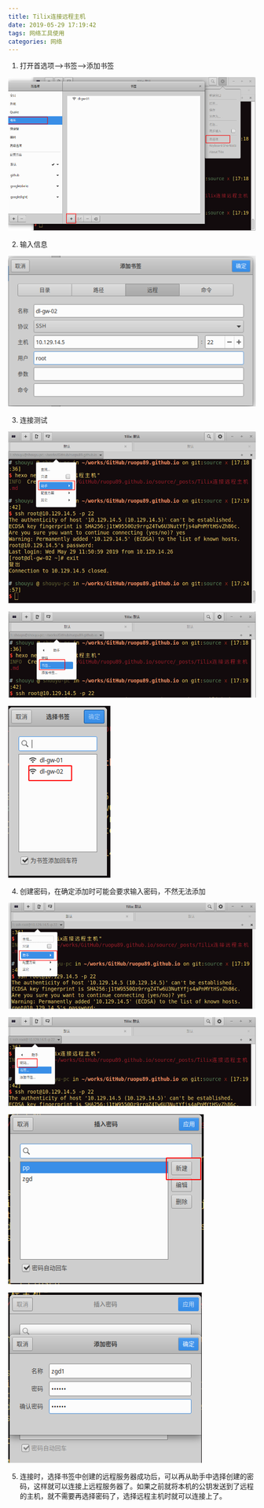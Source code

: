 ```yaml
---
title: Tilix连接远程主机
date: 2019-05-29 17:19:42
tags: 网络工具使用
categories: 网络
---
```


1. 打开首选项-->书签-->添加书签

![](/images/tilix/tillix添加书签.png)

2. 输入信息

![](/images/tilix/tillix添加书签2.png)

3. 连接测试

![](/images/tilix/tillix连接1.png)

![](/images/tilix/tillix连接2.png)

![](/images/tilix/tillix连接3.png)

4. 创建密码，在确定添加时可能会要求输入密码，不然无法添加

![](/images/tilix/tillix创建密码1.png)

![](/images/tilix/tillix创建密码2.png)

![](/images/tilix/tillix创建密码3.png)

![](/images/tilix/tillix创建密码4.png)

5. 连接时，选择书签中创建的远程服务器成功后，可以再从助手中选择创建的密码，这样就可以连接上远程服务器了。如果之前就将本机的公钥发送到了远程的主机，就不需要再选择密码了，选择远程主机时就可以连接上了。

